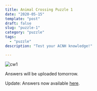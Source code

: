 ```yaml
---
title: Animal Crossing Puzzle 1
date: "2020-05-15"
template: "post"
draft: false
slug: "puzzle-1"
category: "puzzle"
tags:
  - "puzzle"
description: "Test your ACNH knowledge!"

---
```


![cw1](/media/cw1.jpg)

Answers will be uploaded tomorrow.

Update: Answers now available [here](/posts/puzzle-1-ans).
